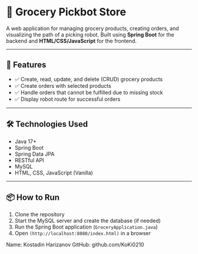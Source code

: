 # 🛒 Grocery Pickbot Store

A web application for managing grocery products, creating orders, and visualizing the path of a picking robot. Built using **Spring Boot** for the backend and **HTML/CSS/JavaScript** for the frontend.

---

## 📌 Features

- ✅ Create, read, update, and delete (CRUD) grocery products  
- ✅ Create orders with selected products  
- ✅ Handle orders that cannot be fulfilled due to missing stock  
- ✅ Display robot route for successful orders

---

## 🛠️ Technologies Used

- Java 17+
- Spring Boot
- Spring Data JPA
- RESTful API
- MySQL
- HTML, CSS, JavaScript (Vanilla)

---

## 📦 How to Run

1. Clone the repository
2. Start the MySQL server and create the database (if needed)
3. Run the Spring Boot application (`GroceryApplication.java`)
4. Open `(http://localhost:8080/index.html)` in a browser

Name: Kostadin Harizanov
GitHub: github.com/KoKi0210
